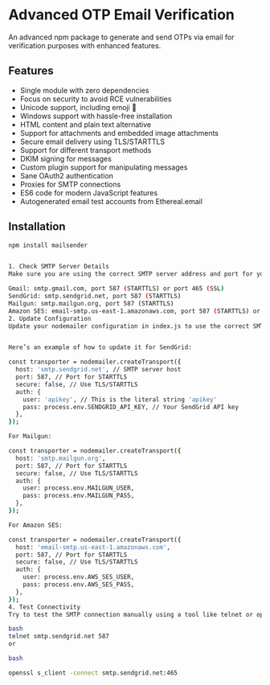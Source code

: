 # Advanced OTP Email Verification

An advanced npm package to generate and send OTPs via email for verification purposes with enhanced features.

## Features

- Single module with zero dependencies
- Focus on security to avoid RCE vulnerabilities
- Unicode support, including emoji 💪
- Windows support with hassle-free installation
- HTML content and plain text alternative
- Support for attachments and embedded image attachments
- Secure email delivery using TLS/STARTTLS
- Support for different transport methods
- DKIM signing for messages
- Custom plugin support for manipulating messages
- Sane OAuth2 authentication
- Proxies for SMTP connections
- ES6 code for modern JavaScript features
- Autogenerated email test accounts from Ethereal.email

## Installation

```bash
npm install mailsender


1. Check SMTP Server Details
Make sure you are using the correct SMTP server address and port for your email provider. Here’s a general guide:

Gmail: smtp.gmail.com, port 587 (STARTTLS) or port 465 (SSL)
SendGrid: smtp.sendgrid.net, port 587 (STARTTLS)
Mailgun: smtp.mailgun.org, port 587 (STARTTLS)
Amazon SES: email-smtp.us-east-1.amazonaws.com, port 587 (STARTTLS) or port 465 (SSL)
2. Update Configuration
Update your nodemailer configuration in index.js to use the correct SMTP server and port


Here’s an example of how to update it for SendGrid:

const transporter = nodemailer.createTransport({
  host: 'smtp.sendgrid.net', // SMTP server host
  port: 587, // Port for STARTTLS
  secure: false, // Use TLS/STARTTLS
  auth: {
    user: 'apikey', // This is the literal string 'apikey'
    pass: process.env.SENDGRID_API_KEY, // Your SendGrid API key
  },
});

For Mailgun:

const transporter = nodemailer.createTransport({
  host: 'smtp.mailgun.org',
  port: 587, // Port for STARTTLS
  secure: false, // Use TLS/STARTTLS
  auth: {
    user: process.env.MAILGUN_USER,
    pass: process.env.MAILGUN_PASS,
  },
});

For Amazon SES:

const transporter = nodemailer.createTransport({
  host: 'email-smtp.us-east-1.amazonaws.com',
  port: 587, // Port for STARTTLS
  secure: false, // Use TLS/STARTTLS
  auth: {
    user: process.env.AWS_SES_USER,
    pass: process.env.AWS_SES_PASS,
  },
});
4. Test Connectivity
Try to test the SMTP connection manually using a tool like telnet or openssl:

bash
telnet smtp.sendgrid.net 587
or

bash

openssl s_client -connect smtp.sendgrid.net:465
